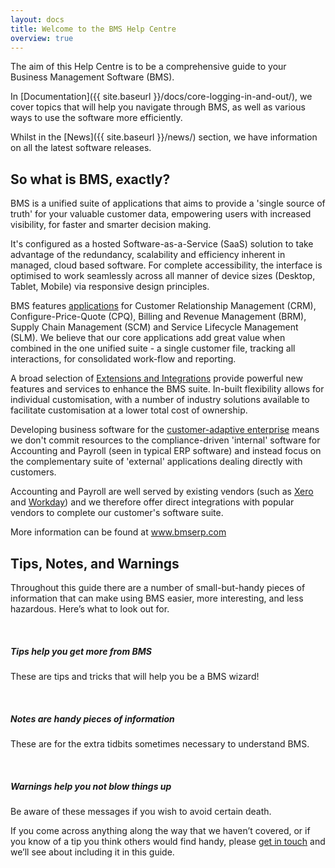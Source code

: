 ```yaml
---
layout: docs
title: Welcome to the BMS Help Centre
overview: true
---
```


The aim of this Help Centre is to be a comprehensive guide to your Business Management Software (BMS).

In [Documentation]({{ site.baseurl }}/docs/core-logging-in-and-out/), we cover topics that will help you navigate through BMS, as well as various ways to use the software more efficiently.

Whilst in the [News]({{ site.baseurl }}/news/) section, we have information on all the latest software releases.

## So what is BMS, exactly?

BMS is a unified suite of applications that aims to provide a 'single source of truth' for your valuable customer data, empowering users with increased visibility, for faster and smarter decision making.

It's configured as a hosted Software-as-a-Service (SaaS) solution to take advantage of the redundancy, scalability and efficiency inherent in managed, cloud based software. For complete accessibility, the interface is optimised to work seamlessly across all manner of device sizes (Desktop, Tablet, Mobile) via responsive design principles.

BMS features <a class="noRedirect" href="http://www.bmserp.com/applications" target="_blank">applications</a> for Customer Relationship Management (CRM), Configure-Price-Quote (CPQ), Billing and Revenue Management (BRM), Supply Chain Management (SCM) and Service Lifecycle Management (SLM). We believe that our core applications add great value when combined in the one unified suite - a single customer file, tracking all interactions, for consolidated work-flow and reporting.

A broad selection of <a class="noRedirect" href="http://www.bmserp.com/extensions" target="_blank">Extensions and Integrations</a> provide powerful new features and services to enhance the BMS suite. In-built flexibility allows for individual customisation, with a number of industry solutions available to facilitate customisation at a lower total cost of ownership.

Developing business software for the <a class="noRedirect" href="http://ovum.com/2013/04/05/ovum-industry-congress-to-provide-overview-of-the-customer-adaptive-enterprise/" target="_blank">customer-adaptive enterprise</a> means we don't commit resources to the compliance-driven 'internal' software for Accounting and Payroll (seen in typical ERP software) and instead focus on the complementary suite of 'external' applications dealing directly with customers.

Accounting and Payroll are well served by existing vendors (such as <a class="noRedirect" href="http://www.xero.com/" target="_blank">Xero</a> and <a class="noRedirect" href="http://www.workday.com/" target="_blank">Workday</a>) and we therefore offer direct integrations with popular vendors to complete our customer's software suite.

More information can be found at <a class="noRedirect" href="http://www.bmserp.com" target="_blank">www.bmserp.com</a>

## Tips, Notes, and Warnings

Throughout this guide there are a number of small-but-handy pieces of
information that can make using BMS easier, more interesting, and less
hazardous. Here’s what to look out for.

<div class="note">
  <span class="icon-star icon-large">&nbsp;</span>
  <h5>Tips help you get more from BMS</h5>
  <p>These are tips and tricks that will help you be a BMS wizard!</p>
</div>

<div class="note info">
  <span class="icon-quote-left icon-large">&nbsp;</span>
  <h5>Notes are handy pieces of information</h5>
  <p>These are for the extra tidbits sometimes necessary to understand BMS.</p>
</div>

<div class="note warning">
  <span class="icon-warning-sign icon-large">&nbsp;</span>
  <h5>Warnings help you not blow things up</h5>
  <p>Be aware of these messages if you wish to avoid certain death.</p>
</div>

If you come across anything along the way that we haven’t covered, or if you
know of a tip you think others would find handy, please <a class="noRedirect" id="Intercom" href="mailto:c772676240e0bea1fa03f8bbf21edc26778efc65@incoming.intercom.io">get in touch</a> and we’ll see about
including it in this guide.